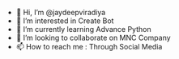 - 👋 Hi, I’m @jaydeepviradiya
- 👀 I’m interested in Create Bot
- 🌱 I’m currently learning Advance Python
- 💞️ I’m looking to collaborate on MNC Company
- 📫 How to reach me : Through Social Media

<!---
jaydeepviradiya/jaydeepviradiya is a ✨ special ✨ repository because its `README.md` (this file) appears on your GitHub profile.
You can click the Preview link to take a look at your changes.
--->
